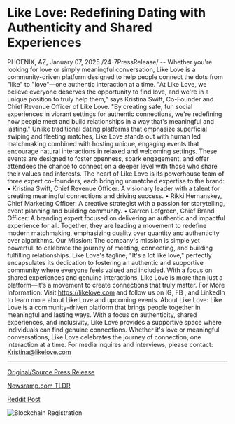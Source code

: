 # Like Love: Redefining Dating with Authenticity and Shared Experiences

PHOENIX, AZ, January 07, 2025 /24-7PressRelease/ -- Whether you're looking for love or simply meaningful conversation, Like Love is a community-driven platform designed to help people connect the dots from "like" to "love"—one authentic interaction at a time.  "At Like Love, we believe everyone deserves the opportunity to find love, and we're in a unique position to truly help them," says Kristina Swift, Co-Founder and Chief Revenue Officer of Like Love. "By creating safe, fun social experiences in vibrant settings for authentic connections, we're redefining how people meet and build relationships in a way that's meaningful and lasting."  Unlike traditional dating platforms that emphasize superficial swiping and fleeting matches, Like Love stands out with human led matchmaking combined with hosting unique, engaging events that encourage natural interactions in relaxed and welcoming settings. These events are designed to foster openness, spark engagement, and offer attendees the chance to connect on a deeper level with those who share their values and interests.  The heart of Like Love is its powerhouse team of three expert co-founders, each bringing unmatched expertise to the brand: •	Kristina Swift, Chief Revenue Officer: A visionary leader with a talent for creating meaningful connections and driving success. •	Rikki Hernanskey, Chief Marketing Officer: A creative strategist with a passion for storytelling, event planning and building community. •	Garren Lofgreen, Chief Brand Officer: A branding expert focused on delivering an authentic and impactful experience for all. Together, they are leading a movement to redefine modern matchmaking, emphasizing quality over quantity and authenticity over algorithms.  Our Mission: The company's mission is simple yet powerful: to celebrate the journey of meeting, connecting, and building fulfilling relationships. Like Love's tagline, "It's a lot like love," perfectly encapsulates its dedication to fostering an authentic and supportive community where everyone feels valued and included.  With a focus on shared experiences and genuine interactions, Like Love is more than just a platform—it's a movement to create connections that truly matter.  For More Information: Visit https://likelove.com and follow us on IG, FB , and LinkedIn to learn more about Like Love and upcoming events.  About Like Love:  Like Love is a community-driven platform that brings people together in meaningful and lasting ways. With a focus on authenticity, shared experiences, and inclusivity, Like Love provides a supportive space where individuals can find genuine connections. Whether it's love or meaningful conversations, Like Love celebrates the journey of connection, one interaction at a time.  For media inquires and interviews, please contact:  Kristina@likelove.com 

---

[Original/Source Press Release](https://www.24-7pressrelease.com/press-release/517595/like-love-redefining-dating-with-authenticity-and-shared-experiences)
                    

[Newsramp.com TLDR](https://newsramp.com/curated-news/like-love-redefines-modern-matchmaking-with-authentic-connections-and-meaningful-events/459bfb27c309c3c6394939921cdde64d) 

 



[Reddit Post](https://www.reddit.com/r/newsramp/comments/1hvmu2m/like_love_redefines_modern_matchmaking_with/) 



![Blockchain Registration](https://cdn.newsramp.app/24-7PressRelease/qrcode/251/7/zealiBWn.webp)